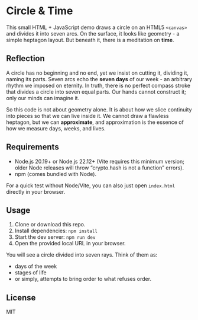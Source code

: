 # Circle & Time

This small HTML + JavaScript demo draws a circle on an HTML5 `<canvas>` and divides it into seven arcs.
On the surface, it looks like geometry - a simple heptagon layout.
But beneath it, there is a meditation on **time**.

## Reflection

A circle has no beginning and no end, yet we insist on cutting it, dividing it, naming its parts.
Seven arcs echo the **seven days** of our week - an arbitrary rhythm we imposed on eternity.
In truth, there is no perfect compass stroke that divides a circle into seven equal parts.
Our hands cannot construct it; only our minds can imagine it.

So this code is not about geometry alone.
It is about how we slice continuity into pieces so that we can live inside it.
We cannot draw a flawless heptagon, but we can **approximate**, and approximation is the essence of how we measure days, weeks, and lives.

## Requirements

- Node.js 20.19+ or Node.js 22.12+
  (Vite requires this minimum version; older Node releases will throw “crypto.hash is not a function” errors).
- npm (comes bundled with Node).

For a quick test without Node/Vite, you can also just open `index.html` directly in your browser.

## Usage

1. Clone or download this repo.
2. Install dependencies:
   `npm install`
3. Start the dev server:
   `npm run dev`
4. Open the provided local URL in your browser.

You will see a circle divided into seven rays. Think of them as:

- days of the week
- stages of life
- or simply, attempts to bring order to what refuses order.

## License

MIT
